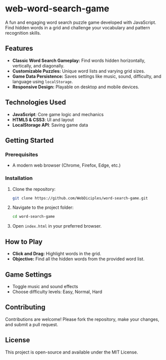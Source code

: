 # web-word-search-game

A fun and engaging word search puzzle game developed with JavaScript. Find hidden words in a grid and challenge your vocabulary and pattern recognition skills.

## Features
- **Classic Word Search Gameplay:** Find words hidden horizontally, vertically, and diagonally.
- **Customizable Puzzles:** Unique word lists and varying grid sizes.
- **Game Data Persistence:** Saves settings like music, sound, difficulty, and language using `localStorage`.
- **Responsive Design:** Playable on desktop and mobile devices.

## Technologies Used
- **JavaScript**: Core game logic and mechanics
- **HTML5 & CSS3**: UI and layout
- **LocalStorage API**: Saving game data

## Getting Started

### Prerequisites
- A modern web browser (Chrome, Firefox, Edge, etc.)

### Installation
1. Clone the repository:
   ```bash
   git clone https://github.com/WebDiciples/word-search-game.git
   ```
2. Navigate to the project folder:
   ```bash
   cd word-search-game
   ```
3. Open `index.html` in your preferred browser.

## How to Play
- **Click and Drag:** Highlight words in the grid.
- **Objective:** Find all the hidden words from the provided word list.

## Game Settings
- Toggle music and sound effects
- Choose difficulty levels: Easy, Normal, Hard

## Contributing
Contributions are welcome! Please fork the repository, make your changes, and submit a pull request.

## License
This project is open-source and available under the MIT License.

